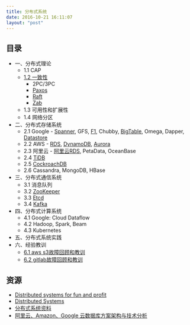 ```yaml
---
title: 分布式系统
date: 2016-10-21 16:11:07
layout: "post"
---
```


## 目录

- 一、分布式理论
    - 1.1 CAP
    - [1.2 一致性](consistent.html)
        - 2PC/3PC
        - [Paxos](paxos.html)
        - [Raft](raft.html)
        - [Zab](zab.html)
    - 1.3 可用性和扩展性
    - 1.4 网络分区
- 二、分布式存储系统
    - 2.1 Google - [Spanner](spanner.html), GFS, [F1](F1.html), Chubby, [BigTable](BigTable.html), Omega, Dapper, [Datastore](Datastore.html)
    - 2.2 AWS - [RDS](aws-rds.html), [DynamoDB](DynamoDB.html), [Aurora](aurora.html)
    - 2.3 阿里云 - [阿里云RDS](aliyun-rds.html), PetaData, OceanBase
    - 2.4 [TiDB](TiDB.html)
    - 2.5 [CockroachDB](CockroachDB.html)
    - 2.6 Cassandra, MongoDB, HBase
- 三、分布式通信系统
    - 3.1 消息队列
    - 3.2 [ZooKeeper](zookeeper.html)
    - 3.3 [Etcd](etcd.html)
    - 3.4 [Kafka](kafka.html)
- 四、分布式计算系统
    - 4.1 Google: Cloud Dataflow
    - 4.2 Hadoop, Spark, Beam
    - 4.3 Kubernetes
- 五、分布式系统实践
- 六、经验教训
    - [6.1 aws s3故障回顾和教训](lessons/aws-s3-2.28.html)
    - [6.2 gitlab故障回顾和教训](lessons/gitlab-1.31.html)


## 资源

- [Distributed systems for fun and profit](http://book.mixu.net/distsys/)
- [Distributed Systems](https://pdos.csail.mit.edu/6.824/)
- [分布式系统资料](https://github.com/ty4z2008/Qix/blob/master/ds.md)
- [阿里云、Amazon、Google 云数据库方案架构与技术分析](http://mp.weixin.qq.com/s?__biz=MjM5ODE1NDYyMA==&mid=2653381622&idx=2&sn=de2ca1807a8a15214f2154bd01bc0cdc&scene=0#wechat_redirect)

